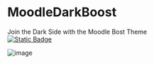 # MoodleDarkBoost
Join the Dark Side with the Moodle Bost Theme  
[![Static Badge](https://img.shields.io/badge/Install-Script-green?style=for-the-badge)](https://github.com/Hutch79/MoodleDarkBoost/raw/main/MoodleDarkBoost.user.css)


![image](https://github.com/Hutch79/MoodleDarkBoost/assets/42042811/5ef74272-f840-4dae-8aeb-d977c92bfb5a)

